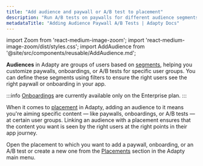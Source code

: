 ```yaml
---
title: "Add audience and paywall or A/B test to placement"
description: "Run A/B tests on paywalls for different audience segments in Adapty."
metadataTitle: "Adding Audience Paywall A/B Tests | Adapty Docs"
---
```


import Zoom from 'react-medium-image-zoom';
import 'react-medium-image-zoom/dist/styles.css';
import AddAudience from '@site/src/components/reusable/AddAudience.md';

**Audiences** in Adapty are groups of users based on [segments](segments), helping you customize paywalls, onboardings, or A/B tests for specific user groups. You can define these segments using filters to ensure the right users see the right paywall or onboarding in your app.

:::info
[Onboardings](https://adapty.io/docs/onboardings) are currently available only on the Enterprise plan.
:::

When it comes to [placement](placements) in Adapty, adding an audience to it means you're aiming specific content — like paywalls, onboardings, or A/B tests — at certain user groups. Linking an audience with a placement ensures that the content you want is seen by the right users at the right points in their app journey.

Open the placement to which you want to add a paywall, onboarding, or an A/B test or create a new one from the [Placements](https://app.adapty.io/placements) section in the Adapty main menu.

<AddAudience />